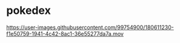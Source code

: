 # pokedex



https://user-images.githubusercontent.com/99754900/180611230-f1e50759-1941-4c42-8ac1-36e55277da7a.mov

